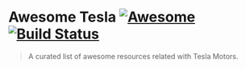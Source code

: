 # Awesome Tesla [![Awesome](https://awesome.re/badge-flat2.svg)](https://github.com/sindresorhus/awesome) [![Build Status](https://img.shields.io/travis/teslahunt/awesome-tesla/master.svg?style=flat-square)](https://travis-ci.com/teslahunt/awesome-tesla)

> A curated list of awesome resources related with Tesla Motors.

